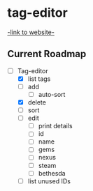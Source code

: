 tag-editor
===============================

[-link to website-](https://github.com/Belethors-General-Mods)


Current Roadmap
---------------

- [ ] Tag-editor
  - [x] list tags
  - [ ] add
    - [ ] auto-sort
  - [x] delete
  - [ ] sort
  - [ ] edit
    - [ ] print details
    - [ ] id
    - [ ] name
    - [ ] gems
    - [ ] nexus
    - [ ] steam
    - [ ] bethesda
  - [ ] list unused IDs
